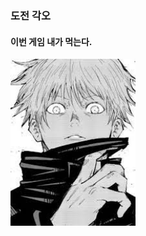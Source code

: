 ### 도전 각오
#### 이번 게임 내가 먹는다.

<img width="200" alt="image" src="https://github.com/EmjayAhn/SquidGame/blob/master/VincentGeranium/image/gojo.jpg?raw=true">
